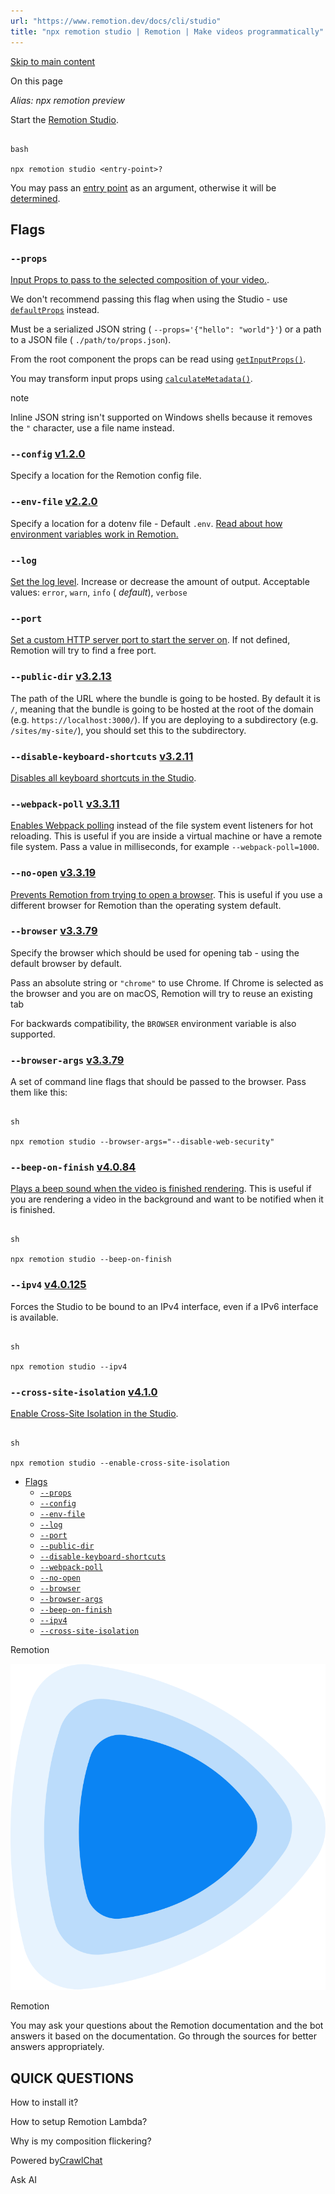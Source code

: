 ```yaml
---
url: "https://www.remotion.dev/docs/cli/studio"
title: "npx remotion studio | Remotion | Make videos programmatically"
---
```


[Skip to main content](https://www.remotion.dev/docs/cli/studio#__docusaurus_skipToContent_fallback)

On this page

_Alias: npx remotion preview_

Start the [Remotion Studio](https://www.remotion.dev/docs/studio).

```

bash

npx remotion studio <entry-point>?
```

You may pass an [entry point](https://www.remotion.dev/docs/terminology/entry-point) as an argument, otherwise it will be [determined](https://www.remotion.dev/docs/terminology/entry-point#which-entry-point-is-being-used).

## Flags [​](https://www.remotion.dev/docs/cli/studio\#flags "Direct link to Flags")

### `--props` [​](https://www.remotion.dev/docs/cli/studio\#--props "Direct link to --props")

[Input Props to pass to the selected composition of your video.](https://www.remotion.dev/docs/passing-props#passing-input-props-in-the-cli).

We don't recommend passing this flag when using the Studio - use [`defaultProps`](https://www.remotion.dev/docs/composition#defaultprops) instead.

Must be a serialized JSON string ( `--props='{"hello": "world"}'`) or a path to a JSON file ( `./path/to/props.json`).

From the root component the props can be read using [`getInputProps()`](https://www.remotion.dev/docs/get-input-props).

You may transform input props using [`calculateMetadata()`](https://www.remotion.dev/docs/calculate-metadata).

note

Inline JSON string isn't supported on Windows shells because it removes the `"` character, use a file name instead.

### `--config` [v1.2.0](https://github.com/remotion-dev/remotion/releases/v1.2.0) [​](https://www.remotion.dev/docs/cli/studio\#--config "Direct link to --config")

Specify a location for the Remotion config file.

### `--env-file` [v2.2.0](https://github.com/remotion-dev/remotion/releases/v2.2.0) [​](https://www.remotion.dev/docs/cli/studio\#--env-file "Direct link to --env-file")

Specify a location for a dotenv file - Default `.env`. [Read about how environment variables work in Remotion.](https://www.remotion.dev/docs/env-variables)

### `--log` [​](https://www.remotion.dev/docs/cli/studio\#--log "Direct link to --log")

[Set the log level](https://www.remotion.dev/docs/config#setlevel). Increase or decrease the amount of output. Acceptable values: `error`, `warn`, `info` ( _default_), `verbose`

### `--port` [​](https://www.remotion.dev/docs/cli/studio\#--port "Direct link to --port")

[Set a custom HTTP server port to start the server on](https://www.remotion.dev/docs/config#setstudioport). If not defined, Remotion will try to find a free port.

### `--public-dir` [v3.2.13](https://github.com/remotion-dev/remotion/releases/v3.2.13) [​](https://www.remotion.dev/docs/cli/studio\#--public-dir "Direct link to --public-dir")

The path of the URL where the bundle is going to be hosted. By default it is `/`, meaning that the bundle is going to be hosted at the root of the domain (e.g. `https://localhost:3000/`). If you are deploying to a subdirectory (e.g. `/sites/my-site/`), you should set this to the subdirectory.

### `--disable-keyboard-shortcuts` [v3.2.11](https://github.com/remotion-dev/remotion/releases/v3.2.11) [​](https://www.remotion.dev/docs/cli/studio\#--disable-keyboard-shortcuts "Direct link to --disable-keyboard-shortcuts")

[Disables all keyboard shortcuts in the Studio](https://www.remotion.dev/docs/config#setkeyboardshortcutsenabled).

### `--webpack-poll` [v3.3.11](https://github.com/remotion-dev/remotion/releases/v3.3.11) [​](https://www.remotion.dev/docs/cli/studio\#--webpack-poll "Direct link to --webpack-poll")

[Enables Webpack polling](https://www.remotion.dev/docs/config#setwebpackpollinginmilliseconds) instead of the file system event listeners for hot reloading. This is useful if you are inside a virtual machine or have a remote file system.
Pass a value in milliseconds, for example `--webpack-poll=1000`.

### `--no-open` [v3.3.19](https://github.com/remotion-dev/remotion/releases/v3.3.19) [​](https://www.remotion.dev/docs/cli/studio\#--no-open "Direct link to --no-open")

[Prevents Remotion from trying to open a browser](https://www.remotion.dev/docs/config#setshouldopenbrowser). This is useful if you use a different browser for Remotion than the operating system default.

### `--browser` [v3.3.79](https://github.com/remotion-dev/remotion/releases/v3.3.79) [​](https://www.remotion.dev/docs/cli/studio\#--browser "Direct link to --browser")

Specify the browser which should be used for opening tab - using the default browser by default.

Pass an absolute string or `"chrome"` to use Chrome.
If Chrome is selected as the browser and you are on macOS, Remotion will try to reuse an existing tab

For backwards compatibility, the `BROWSER` environment variable is also supported.

### `--browser-args` [v3.3.79](https://github.com/remotion-dev/remotion/releases/v3.3.79) [​](https://www.remotion.dev/docs/cli/studio\#--browser-args "Direct link to --browser-args")

A set of command line flags that should be passed to the browser. Pass them like this:

```

sh

npx remotion studio --browser-args="--disable-web-security"
```

### `--beep-on-finish` [v4.0.84](https://github.com/remotion-dev/remotion/releases/v4.0.84) [​](https://www.remotion.dev/docs/cli/studio\#--beep-on-finish "Direct link to --beep-on-finish")

[Plays a beep sound when the video is finished rendering](https://www.remotion.dev/docs/config#setbeeponfinish). This is useful if you are rendering a video in the background and want to be notified when it is finished.

```

sh

npx remotion studio --beep-on-finish
```

### `--ipv4` [v4.0.125](https://github.com/remotion-dev/remotion/releases/v4.0.125) [​](https://www.remotion.dev/docs/cli/studio\#--ipv4 "Direct link to --ipv4")

Forces the Studio to be bound to an IPv4 interface, even if a IPv6 interface is available.

```

sh

npx remotion studio --ipv4
```

### `--cross-site-isolation` [v4.1.0](https://github.com/remotion-dev/remotion/releases/v4.1.0) [​](https://www.remotion.dev/docs/cli/studio\#--cross-site-isolation "Direct link to --cross-site-isolation")

[Enable Cross-Site Isolation in the Studio](https://www.remotion.dev/docs/config#setenablecrosssiteisolation).

```

sh

npx remotion studio --enable-cross-site-isolation
```

- [Flags](https://www.remotion.dev/docs/cli/studio#flags)
  - [`--props`](https://www.remotion.dev/docs/cli/studio#--props)
  - [`--config`](https://www.remotion.dev/docs/cli/studio#--config)
  - [`--env-file`](https://www.remotion.dev/docs/cli/studio#--env-file)
  - [`--log`](https://www.remotion.dev/docs/cli/studio#--log)
  - [`--port`](https://www.remotion.dev/docs/cli/studio#--port)
  - [`--public-dir`](https://www.remotion.dev/docs/cli/studio#--public-dir)
  - [`--disable-keyboard-shortcuts`](https://www.remotion.dev/docs/cli/studio#--disable-keyboard-shortcuts)
  - [`--webpack-poll`](https://www.remotion.dev/docs/cli/studio#--webpack-poll)
  - [`--no-open`](https://www.remotion.dev/docs/cli/studio#--no-open)
  - [`--browser`](https://www.remotion.dev/docs/cli/studio#--browser)
  - [`--browser-args`](https://www.remotion.dev/docs/cli/studio#--browser-args)
  - [`--beep-on-finish`](https://www.remotion.dev/docs/cli/studio#--beep-on-finish)
  - [`--ipv4`](https://www.remotion.dev/docs/cli/studio#--ipv4)
  - [`--cross-site-isolation`](https://www.remotion.dev/docs/cli/studio#--cross-site-isolation)

Remotion

![Logo](https://raw.githubusercontent.com/remotion-dev/brand/refs/heads/main/logo.svg)

Remotion

You may ask your questions about the Remotion documentation and the bot answers it based on the documentation. Go through the sources for better answers appropriately.

## QUICK QUESTIONS

How to install it?

How to setup Remotion Lambda?

Why is my composition flickering?

Powered by[CrawlChat](https://crawlchat.app/?ref=powered-by-remotion)

Ask AI